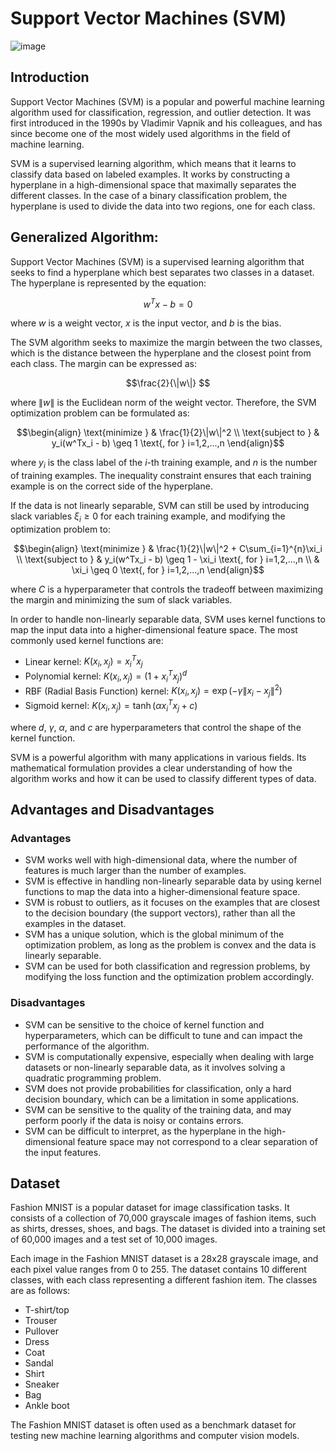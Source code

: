 # Support Vector Machines (SVM)
![image](https://user-images.githubusercontent.com/120424457/233806683-b46e19c4-10af-4e3d-b838-90ba58df02d2.png)

## Introduction
Support Vector Machines (SVM) is a popular and powerful machine learning algorithm used for classification, regression, and outlier detection. It was first introduced in the 1990s by Vladimir Vapnik and his colleagues, and has since become one of the most widely used algorithms in the field of machine learning.

SVM is a supervised learning algorithm, which means that it learns to classify data based on labeled examples. It works by constructing a hyperplane in a high-dimensional space that maximally separates the different classes. In the case of a binary classification problem, the hyperplane is used to divide the data into two regions, one for each class.

## Generalized Algorithm: 

Support Vector Machines (SVM) is a supervised learning algorithm that seeks to find a hyperplane which best separates two classes in a dataset. The hyperplane is represented by the equation:

$$w^Tx - b = 0$$

where $w$ is a weight vector, $x$ is the input vector, and $b$ is the bias.

The SVM algorithm seeks to maximize the margin between the two classes, which is the distance between the hyperplane and the closest point from each class. The margin can be expressed as:

$$\frac{2}{\|w\|} $$

where $\|w\|$ is the Euclidean norm of the weight vector. Therefore, the SVM optimization problem can be formulated as:

$$\begin{align}
\text{minimize } & \frac{1}{2}\|w\|^2 \\
\text{subject to } & y_i(w^Tx_i - b) \geq 1 \text{, for } i=1,2,...,n
\end{align}$$

where $y_i$ is the class label of the $i$-th training example, and $n$ is the number of training examples. The inequality constraint ensures that each training example is on the correct side of the hyperplane.

If the data is not linearly separable, SVM can still be used by introducing slack variables $\xi_i \geq 0$ for each training example, and modifying the optimization problem to:

$$\begin{align}
\text{minimize } & \frac{1}{2}\|w\|^2 + C\sum_{i=1}^{n}\xi_i \\
\text{subject to } & y_i(w^Tx_i - b) \geq 1 - \xi_i \text{, for } i=1,2,...,n \\
& \xi_i \geq 0 \text{, for } i=1,2,...,n
\end{align}$$

where $C$ is a hyperparameter that controls the tradeoff between maximizing the margin and minimizing the sum of slack variables.

In order to handle non-linearly separable data, SVM uses kernel functions to map the input data into a higher-dimensional feature space. The most commonly used kernel functions are:

- Linear kernel: $K(x_i,x_j) = x_i^Tx_j$
- Polynomial kernel: $K(x_i,x_j) = (1 + x_i^Tx_j)^d$
- RBF (Radial Basis Function) kernel: $K(x_i,x_j) = \exp\left(-\gamma\|x_i-x_j\|^2\right)$
- Sigmoid kernel: $K(x_i,x_j) = \tanh(\alpha x_i^Tx_j + c)$

where $d$, $\gamma$, $\alpha$, and $c$ are hyperparameters that control the shape of the kernel function.

SVM is a powerful algorithm with many applications in various fields. Its mathematical formulation provides a clear understanding of how the algorithm works and how it can be used to classify different types of data.

## Advantages and Disadvantages

### Advantages

- SVM works well with high-dimensional data, where the number of features is much larger than the number of examples.
- SVM is effective in handling non-linearly separable data by using kernel functions to map the data into a higher-dimensional feature space.
- SVM is robust to outliers, as it focuses on the examples that are closest to the decision boundary (the support vectors), rather than all the examples in the dataset.
- SVM has a unique solution, which is the global minimum of the optimization problem, as long as the problem is convex and the data is linearly separable.
- SVM can be used for both classification and regression problems, by modifying the loss function and the optimization problem accordingly.


### Disadvantages

- SVM can be sensitive to the choice of kernel function and hyperparameters, which can be difficult to tune and can impact the performance of the algorithm.
- SVM is computationally expensive, especially when dealing with large datasets or non-linearly separable data, as it involves solving a quadratic programming problem.
- SVM does not provide probabilities for classification, only a hard decision boundary, which can be a limitation in some applications.
- SVM can be sensitive to the quality of the training data, and may perform poorly if the data is noisy or contains errors.
- SVM can be difficult to interpret, as the hyperplane in the high-dimensional feature space may not correspond to a clear separation of the input features.


## Dataset
Fashion MNIST is a popular dataset for image classification tasks. It consists of a collection of 70,000 grayscale images of fashion items, such as shirts, dresses, shoes, and bags. The dataset is divided into a training set of 60,000 images and a test set of 10,000 images.

Each image in the Fashion MNIST dataset is a 28x28 grayscale image, and each pixel value ranges from 0 to 255. The dataset contains 10 different classes, with each class representing a different fashion item. The classes are as follows:

* T-shirt/top
* Trouser
* Pullover
* Dress
* Coat
* Sandal
* Shirt
* Sneaker
* Bag
* Ankle boot

The Fashion MNIST dataset is often used as a benchmark dataset for testing new machine learning algorithms and computer vision models.
